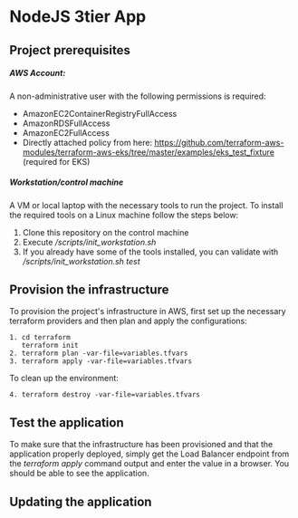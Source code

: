 # NodeJS 3tier App

<placeholder for architecture diagram> 

## Project prerequisites

##### AWS Account:
A non-administrative user with the following permissions is required:

* AmazonEC2ContainerRegistryFullAccess
* AmazonRDSFullAccess
* AmazonEC2FullAccess
* Directly attached policy from here:
https://github.com/terraform-aws-modules/terraform-aws-eks/tree/master/examples/eks_test_fixture (required for EKS)

##### Workstation/control machine
A VM or local laptop with the necessary tools to run the project.
To install the required tools on a Linux machine follow the steps below:

1. Clone this repository on the control machine
2. Execute */scripts/init_workstation.sh*
3. If you already have some of the tools installed, you can validate with */scripts/init_workstation.sh test*

## Provision the infrastructure
To provision the project's infrastructure in AWS, first set up the necessary terraform providers and then plan and apply the configurations:
```
1. cd terraform
   terraform init
2. terraform plan -var-file=variables.tfvars
3. terraform apply -var-file=variables.tfvars
```
To clean up the environment:
```
4. terraform destroy -var-file=variables.tfvars
```

## Test the application

To make sure that the infrastructure has been provisioned and that the application properly deployed, simply get the Load Balancer endpoint from the *terraform apply* command output and enter the value in a browser. You should be able to see the application.

## Updating the application
